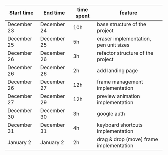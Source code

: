 | Start time  | End time | time spent | feature |
|-----------|-------------|-------------|-------------|
| December 23 | December 24 | 10h | base structure of the project |
| December 25 | December 25 | 5h | eraser implementation, pen unit sizes |
| December 26 | December 26 | 3h | refactor structure of the project |
| December 26 | December 26 | 2h | add landing page|
| December 26 | December 27 | 12h | frame management implementation |
| December 27 | December 29 | 12h | preview animation implementation |
| December 30 | December 30 | 3h | google auth |
| December 31 | December 31 | 4h | keyboard shortcuts implementation |
| January 2 | January 2 | 2h | drag & drop (move) frame implementation |
